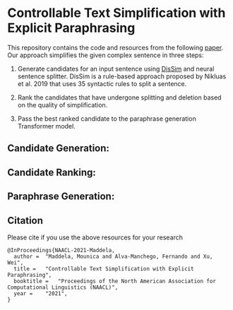 # Controllable Text Simplification with Explicit Paraphrasing

This repository contains the code and resources from the following [paper](https://arxiv.org/pdf/2010.11004.pdf). Our approach simplifies the given complex sentence in three steps:

1. Generate candidates for an input sentence using [DisSim](https://www.aclweb.org/anthology/P19-1333.pdf) and neural sentence splitter. DisSim is a rule-based approach proposed by Nikluas et al. 2019 that uses 35 syntactic rules to split a sentence. 

1. Rank the candidates that have undergone splitting and deletion based on the quality of simplification.  

1. Pass the best ranked candidate to the paraphrase generation Transformer model.


## Candidate Generation: 

## Candidate Ranking: 

## Paraphrase Generation:



## Citation
Please cite if you use the above resources for your research
```
@InProceedings{NAACL-2021-Maddela,
  author = 	"Maddela, Mounica and Alva-Manchego, Fernando and Xu, Wei",
  title = 	"Controllable Text Simplification with Explicit Paraphrasing",
  booktitle = 	"Proceedings of the North American Association for Computational Linguistics (NAACL)",
  year = 	"2021",
}
```

